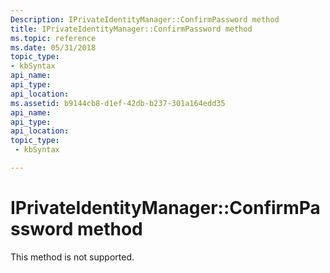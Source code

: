 ```yaml
---
Description: IPrivateIdentityManager::ConfirmPassword method
title: IPrivateIdentityManager::ConfirmPassword method
ms.topic: reference
ms.date: 05/31/2018
topic_type: 
- kbSyntax
api_name: 
api_type: 
api_location: 
ms.assetid: b9144cb8-d1ef-42db-b237-301a164edd35
api_name: 
api_type: 
api_location: 
topic_type: 
 - kbSyntax

---
```


# IPrivateIdentityManager::ConfirmPassword method

This method is not supported.

 

 



